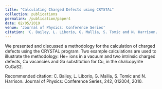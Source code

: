 ```yaml
---
title: "Calculating Charged Defects using CRYSTAL"
collection: publications
permalink: /publication/paper4
date: 02/05/2010
venue: 'Journal of Physics: Conference Series'
citation: 'C. Bailey, L. Liborio, G. Mallia, S. Tomic and N. Harrison. Journal of Physics: Conference Series, 242, 012004, 2010.'
---
```

We presented and discussed a methodology for the calculation of charged defects using the CRYSTAL program. 
Two example calculations are used to illustrate the methodology: He+ ions in a vacuum and two 
intrinsic charged defects, Cu vacancies and Ga substitution for Cu, in the chalcopyrite CuGaS2.

Recommended citation: C. Bailey, L. Liborio, G. Mallia, S. Tomic and N. Harrison. Journal of Physics: Conference Series, 242, 012004, 2010.
